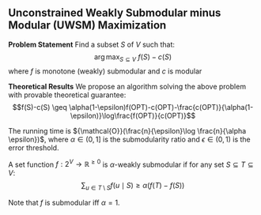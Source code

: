 ## Unconstrained Weakly Submodular minus Modular (UWSM) Maximization

**Problem Statement** 
Find a subset $S$ of $V$ such that:
$$\arg \max_{S \subseteq V} ~ f(S)-c(S)$$
where $f$ is monotone (weakly) submodular and $c$ is modular

**Theoretical Results** 
We propose an algorithm solving the above problem with provable theoretical guarantee:
$$f(S)-c(S) \geq \alpha(1-\epsilon)f(OPT)-c(OPT)-\frac{c(OPT)}{\alpha(1-\epsilon)}\log\frac{f(OPT)}{c(OPT)}$$

The running time is ${\mathcal{O}}(\frac{n}{\epsilon}\log \frac{n}{\alpha \epsilon})$, where $\alpha \in (0,1]$ is the submodularity ratio and $\epsilon \in (0,1)$ is the error threshold.

A set function $f:2^V \rightarrow \mathbb{R}^{\geq 0}$ is $\alpha$-weakly submodular if for any set $S \subseteq T \subseteq V$:
$$\sum\nolimits_{u\in T \setminus S} f(u \mid S)  \geq  \alpha \big(f(T)-f(S)\big)$$

Note that $f$ is submodular iff $\alpha=1$.
